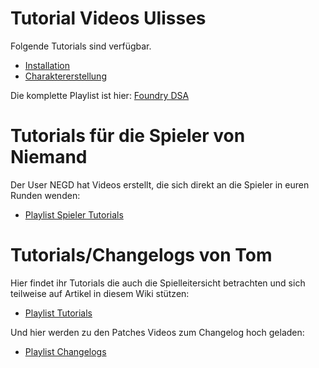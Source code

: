 # Tutorial Videos Ulisses
Folgende Tutorials sind verfügbar.

- [Installation](https://www.youtube.com/watch?v=bzgb_pmw-bs&list=PL0NfyDFGLMmenJfzBD3guLYv8KdEzewzO&index=1&ab_channel=UlissesSpiele)
- [Charaktererstellung](https://www.youtube.com/watch?v=NrqvByX3da0&list=PL0NfyDFGLMmenJfzBD3guLYv8KdEzewzO&index=2&ab_channel=UlissesSpiele)

Die komplette Playlist ist hier:
[Foundry DSA](https://www.youtube.com/watch?v=bzgb_pmw-bs&list=PL0NfyDFGLMmenJfzBD3guLYv8KdEzewzO&ab_channel=UlissesSpiele)

# Tutorials für die Spieler von Niemand
Der User NEGD hat Videos erstellt, die sich direkt an die Spieler in euren Runden wenden:

- [Playlist Spieler Tutorials](https://www.youtube.com/playlist?list=PLzE7w5gckJo1L0d1sFCfqElzrwyuJLAqg)

# Tutorials/Changelogs von Tom
Hier findet ihr Tutorials die auch die Spielleitersicht betrachten und sich teilweise auf Artikel in diesem Wiki stützen:  

- [Playlist Tutorials](https://youtube.com/playlist?list=PLGyb6RcE5AmXjljMRuiqJmMUsIhOKGx58)

Und hier werden zu den Patches Videos zum Changelog hoch geladen:

- [Playlist Changelogs](https://youtube.com/playlist?list=PLGyb6RcE5AmUT9zJaG1QBH-VbiS1wzRb9)
